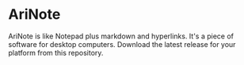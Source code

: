 # AriNote
AriNote is like Notepad plus markdown and hyperlinks. It's a piece of software for desktop computers. Download the latest release for your platform from this repository.
